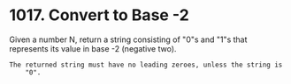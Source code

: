 # 1017. Convert to Base -2

Given a number N, return a string consisting of "0"s and
        "1"s that represents its value in base -2 (negative
        two).

    The returned string must have no leading zeroes, unless the string is
        "0".